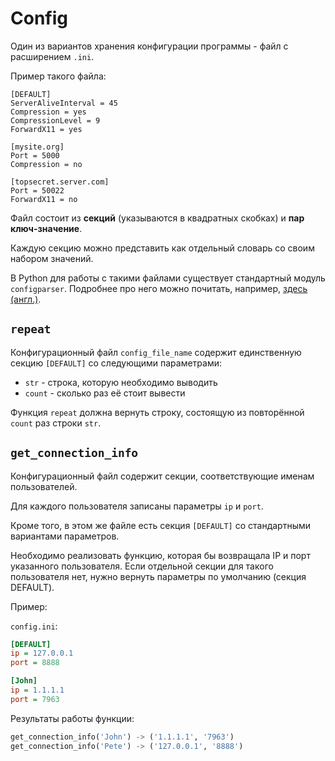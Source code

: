 # Config

Один из вариантов хранения конфигурации программы - файл с расширением `.ini`.

Пример такого файла:
```
[DEFAULT]
ServerAliveInterval = 45
Compression = yes
CompressionLevel = 9
ForwardX11 = yes

[mysite.org]
Port = 5000
Compression = no

[topsecret.server.com]
Port = 50022
ForwardX11 = no
```

Файл состоит из **секций** (указываются в квадратных скобках) и **пар ключ-значение**.

Каждую секцию можно представить как отдельный словарь со своим набором значений.

В Python для работы с такими файлами существует стандартный модуль `configparser`.
Подробнее про него можно почитать, например, [здесь (англ.)](https://docs.python.org/3/library/configparser.html).

## `repeat`

Конфигурационный файл `config_file_name` содержит единственную секцию `[DEFAULT]` со следующими параметрами:
- `str` - строка, которую необходимо выводить
- `count` - сколько раз её стоит вывести

Функция `repeat` должна вернуть строку, состоящую из повторённой `count` раз строки `str`.

## `get_connection_info`

Конфигурационный файл содержит секции, соответствующие именам пользователей.

Для каждого пользователя записаны параметры `ip` и `port`.

Кроме того, в этом же файле есть секция `[DEFAULT]` со стандартными вариантами параметров.

Необходимо реализовать функцию, которая бы возвращала IP и порт указанного пользователя.
Если отдельной секции для такого пользователя нет, нужно вернуть параметры по умолчанию (секция DEFAULT).

Пример:

`config.ini`:
```ini
[DEFAULT]
ip = 127.0.0.1
port = 8888

[John]
ip = 1.1.1.1
port = 7963
```

Результаты работы функции:
```python
get_connection_info('John') -> ('1.1.1.1', '7963')
get_connection_info('Pete') -> ('127.0.0.1', '8888')
```
